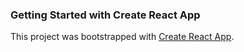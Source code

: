 ### Getting Started with Create React App

This project was bootstrapped with [Create React App](https://github.com/facebook/create-react-app).
